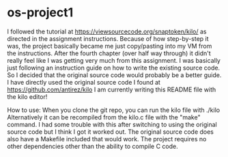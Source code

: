 # os-project1
I followed the tutorial at https://viewsourcecode.org/snaptoken/kilo/
as directed in the assignment instructions. Because of how step-by-step it was, the project basically became me just copy/pasting into my VM from the instructions.
After the fourth chapter (over half way through) it didn't really feel like I was getting very much from this assignment. I was basically just following an instruction guide on how to write the existing source code.
So I decided that the original source code would probably be a better guide. I have directly used the original source code I found at https://github.com/antirez/kilo
I am currently writing this README file with the kilo editor!

How to use:
When you clone the git repo, you can run the kilo file with ./kilo
Alternatively it can be recompiled from the kilo.c file with the "make" command. I had some trouble with this after switching to using the original source code but I think I got it worked out. The original source code does also have a Makefile included that would work.
The project requires no other dependencies other than the ability to compile C code.
